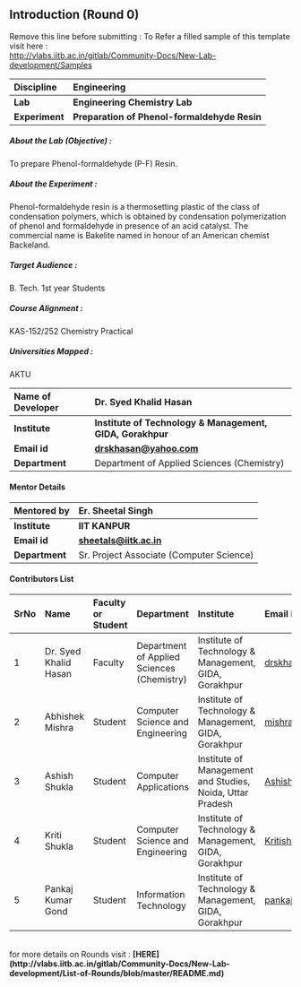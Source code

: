 ## Introduction (Round 0)

Remove this line before submitting : To Refer a filled sample of this template visit here : <br> http://vlabs.iitb.ac.in/gitlab/Community-Docs/New-Lab-development/Samples
<br>

<b>Discipline | <b>Engineering
:--|:--|
<b> Lab | <b>  Engineering Chemistry Lab
<b> Experiment|     <b> Preparation of Phenol-formaldehyde Resin

<h5> About the Lab (Objective) : </h5>

To prepare Phenol-formaldehyde (P-F) Resin.

<h5> About the Experiment : </h5>

Phenol-formaldehyde resin is a thermosetting plastic of the class of condensation polymers, which is obtained by condensation polymerization of phenol and formaldehyde in presence of an acid catalyst. The commercial name is Bakelite named in honour of an American chemist Backeland.

<h5> Target Audience : </h5>

B. Tech. 1st year Students

<h5> Course Alignment : </h5>

KAS-152/252 Chemistry Practical

<h5> Universities Mapped : </h5>

AKTU

<b>Name of Developer | <b> Dr. Syed Khalid Hasan
:--|:--|
<b> Institute | <b> Institute of Technology & Management, GIDA, Gorakhpur
<b> Email id|     <b> drskhasan@yahoo.com
<b> Department | Department of Applied Sciences (Chemistry)

#### Mentor Details

<b>Mentored by | <b> Er. Sheetal Singh
:--|:--|
<b> Institute | <b> IIT KANPUR
<b> Email id|     <b> sheetals@iitk.ac.in
<b> Department | Sr. Project Associate (Computer Science) 

#### Contributors List

SrNo | Name | Faculty or Student | Department| Institute | Email id
:--|:--|:--|:--|:--|:--|
1 | Dr. Syed Khalid Hasan | Faculty | Department of Applied Sciences (Chemistry) | Institute of Technology & Management, GIDA, Gorakhpur | drskhasan@yahoo.com
2 | Abhishek Mishra | Student | Computer Science and Engineering | Institute of Technology & Management, GIDA, Gorakhpur |mishraabhi8924@gmail.com
3 | Ashish Shukla | Student | Computer Applications| Institute of Management  and Studies, Noida, Uttar Pradesh | Ashishgkp22@yahoo.com
4 | Kriti Shukla | Student | Computer Science and Engineering | Institute of Technology & Management, GIDA, Gorakhpur | Kritishukla2019@gmail.com
5 | Pankaj Kumar Gond | Student | Information Technology | Institute of Technology & Management, GIDA, Gorakhpur | pankajkumargond79@gmail.com


<br>
for more details on Rounds visit : <b> [HERE](http://vlabs.iitb.ac.in/gitlab/Community-Docs/New-Lab-development/List-of-Rounds/blob/master/README.md) </b>

